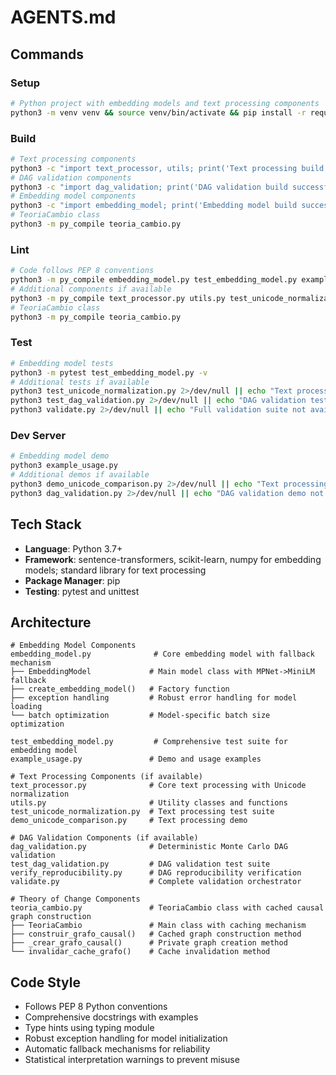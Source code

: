 # AGENTS.md

## Commands

### Setup
```bash
# Python project with embedding models and text processing components
python3 -m venv venv && source venv/bin/activate && pip install -r requirements.txt
```

### Build
```bash
# Text processing components
python3 -c "import text_processor, utils; print('Text processing build successful')" || echo "Text processing components not available"
# DAG validation components  
python3 -c "import dag_validation; print('DAG validation build successful')" || echo "DAG validation components not available"
# Embedding model components
python3 -c "import embedding_model; print('Embedding model build successful')"
# TeoriaCambio class
python3 -m py_compile teoria_cambio.py
```

### Lint
```bash
# Code follows PEP 8 conventions
python3 -m py_compile embedding_model.py test_embedding_model.py example_usage.py
# Additional components if available
python3 -m py_compile text_processor.py utils.py test_unicode_normalization.py demo_unicode_comparison.py dag_validation.py test_dag_validation.py verify_reproducibility.py validate.py 2>/dev/null || echo "Additional components not available for linting"
# TeoriaCambio class
python3 -m py_compile teoria_cambio.py
```

### Test
```bash
# Embedding model tests
python3 -m pytest test_embedding_model.py -v
# Additional tests if available
python3 test_unicode_normalization.py 2>/dev/null || echo "Text processing tests not available"
python3 test_dag_validation.py 2>/dev/null || echo "DAG validation tests not available"
python3 validate.py 2>/dev/null || echo "Full validation suite not available"
```

### Dev Server
```bash
# Embedding model demo
python3 example_usage.py
# Additional demos if available
python3 demo_unicode_comparison.py 2>/dev/null || echo "Text processing demo not available"
python3 dag_validation.py 2>/dev/null || echo "DAG validation demo not available"
```

## Tech Stack
- **Language**: Python 3.7+
- **Framework**: sentence-transformers, scikit-learn, numpy for embedding models; standard library for text processing
- **Package Manager**: pip
- **Testing**: pytest and unittest

## Architecture
```
# Embedding Model Components
embedding_model.py              # Core embedding model with fallback mechanism
├── EmbeddingModel             # Main model class with MPNet->MiniLM fallback
├── create_embedding_model()   # Factory function
├── exception handling         # Robust error handling for model loading
└── batch optimization         # Model-specific batch size optimization

test_embedding_model.py         # Comprehensive test suite for embedding model
example_usage.py               # Demo and usage examples

# Text Processing Components (if available)
text_processor.py              # Core text processing with Unicode normalization
utils.py                       # Utility classes and functions
test_unicode_normalization.py  # Text processing test suite
demo_unicode_comparison.py     # Text processing demo

# DAG Validation Components (if available)
dag_validation.py              # Deterministic Monte Carlo DAG validation
test_dag_validation.py         # DAG validation test suite
verify_reproducibility.py      # DAG reproducibility verification
validate.py                    # Complete validation orchestrator

# Theory of Change Components
teoria_cambio.py               # TeoriaCambio class with cached causal graph construction
├── TeoriaCambio               # Main class with caching mechanism
├── construir_grafo_causal()   # Cached graph construction method
├── _crear_grafo_causal()      # Private graph creation method
└── invalidar_cache_grafo()    # Cache invalidation method
```

## Code Style
- Follows PEP 8 Python conventions
- Comprehensive docstrings with examples
- Type hints using typing module
- Robust exception handling for model initialization
- Automatic fallback mechanisms for reliability
- Statistical interpretation warnings to prevent misuse
